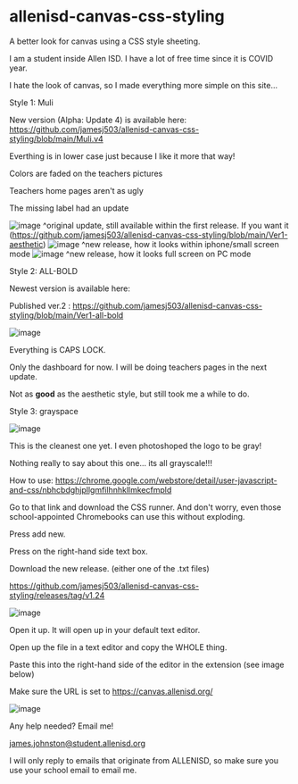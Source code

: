# allenisd-canvas-css-styling
A better look for canvas using a CSS style sheeting.

I am a student inside Allen ISD. I have a lot of free time since it is COVID year.

I hate the look of canvas, so I made everything more simple on this site...

Style 1: Muli

New version (Alpha: Update 4) is available here: https://github.com/jamesj503/allenisd-canvas-css-styling/blob/main/Muli.v4

Everthing is in lower case just because I like it more that way!

Colors are faded on the teachers pictures

Teachers home pages aren't as ugly

The missing label had an update

![image](https://user-images.githubusercontent.com/70408059/115091224-95506600-9edc-11eb-9679-167efcd2e852.png)
^original update, still available within the first release.
If you want it (https://github.com/jamesj503/allenisd-canvas-css-styling/blob/main/Ver1-aesthetic)
![image](https://user-images.githubusercontent.com/70408059/115263121-c4442300-a0fa-11eb-88d4-99a460664d9d.png)
^new release, how it looks within iphone/small screen mode
![image](https://user-images.githubusercontent.com/70408059/115263235-dfaf2e00-a0fa-11eb-99d4-f3117879b778.png)
^new release, how it looks full screen on PC mode

Style 2: ALL-BOLD

Newest version is available here:

Published ver.2 : https://github.com/jamesj503/allenisd-canvas-css-styling/blob/main/Ver1-all-bold

![image](https://user-images.githubusercontent.com/70408059/115093493-21b05800-9ee0-11eb-8de1-cf5c36efd522.png)

Everything is CAPS LOCK.

Only the dashboard for now. I will be doing teachers pages in the next update.

Not as **good** as the aesthetic style, but still took me a while to do.

Style 3: grayspace

![image](https://user-images.githubusercontent.com/70408059/115093733-e5312c00-9ee0-11eb-9a05-9ba8b4daf729.png)

This is the cleanest one yet. I even photoshoped the logo to be gray!

Nothing really to say about this one... its all grayscale!!!

How to use:
https://chrome.google.com/webstore/detail/user-javascript-and-css/nbhcbdghjpllgmfilhnhkllmkecfmpld

Go to that link and download the CSS runner. And don't worry, even those school-appointed Chromebooks can use this without exploding.

Press add new.

Press on the right-hand side text box. 

Download the new release. (either one of the .txt files)

https://github.com/jamesj503/allenisd-canvas-css-styling/releases/tag/v1.24

![image](https://user-images.githubusercontent.com/70408059/115094044-cbdcaf80-9ee1-11eb-9655-2208921cc097.png)

Open it up. It will open up in your default text editor.

Open up the file in a text editor and copy the WHOLE thing.

Paste this into the right-hand side of the editor in the extension (see image below)

Make sure the URL is set to https://canvas.allenisd.org/

![image](https://user-images.githubusercontent.com/70408059/115090680-1e669d80-9edb-11eb-9db2-59bb694c1597.png)

Any help needed? Email me!

james.johnston@student.allenisd.org

I will only reply to emails that originate from ALLENISD, so make sure you use your school email to email me.
